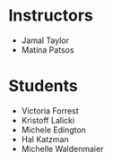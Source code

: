 # Instructors

- Jamal Taylor
- Matina Patsos

# Students

- Victoria Forrest
- Kristoff Lalicki
- Michele Edington
- Hal Katzman
- Michelle Waldenmaier

